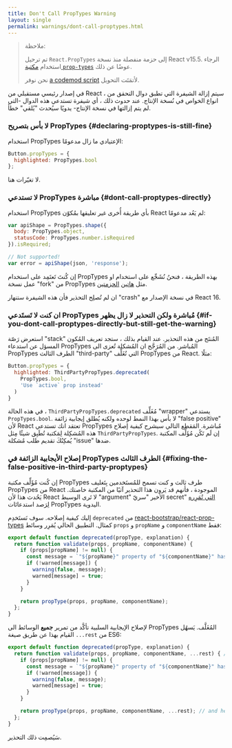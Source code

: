 ```yaml
---
title: Don't Call PropTypes Warning
layout: single
permalink: warnings/dont-call-proptypes.html
---
```


> ملاحظة:
>
> تم ترحيل `React.PropTypes` إلى حزمة منفصلة منذ نسخة React v15.5. الرجاء استخدام  [مكتبة `prop-types`](https://www.npmjs.com/package/prop-types) عوضًا عن ذلك.
>
> نحن نوفر [a codemod script](/blog/2017/04/07/react-v15.5.0.html#migrating-from-react.proptypes) لأتمَتَت التحويل.

في إصدار رئيسي مستقبلي من React ، سيتم إزالة الشيفرة التي تطبق دوال التحقق من انواع الخواص في نُسخة الإنتاج. عند حدوث ذلك ، أي شيفرة تستدعي هذه الدوال -التي لم يتم إزالتها في نسخة الإنتاج- يدويًا سيُحدث "يُلقي" خطأ.

### لا بأس بتصريح PropTypes {#declaring-proptypes-is-still-fine}

استخدام PropTypes الإعتيادي ما زال مدعومًا:

```javascript
Button.propTypes = {
  highlighted: PropTypes.bool
};
```

لا تغيّرات هنا.

### لا تستدعي PropTypes مباشرة {#dont-call-proptypes-directly}

استخدام PropTypes بأي طريقة أُخرى غير تعليقها بمُكوّن React لم يَعُد مدعومًا:

```javascript
var apiShape = PropTypes.shape({
  body: PropTypes.object,
  statusCode: PropTypes.number.isRequired
}).isRequired;

// Not supported!
var error = apiShape(json, 'response');
```

إن كُنتَ تَعتَمِد على استخدام PropTypes بهذه الطريقة ، فنحنُ نُشَجِّع على استخدام او عمل نسخة "fork" من PropTypes مثل [هاتين](https://github.com/aackerman/PropTypes) [الحزمتين](https://github.com/developit/proptypes).

ان لم تُصلِح التحذير فأن هذه الشيفرة ستنهار "crash" في نسخة الإصدار مع React 16.

### ان كنت لا تَستَدعي PropTypes مُباشرة ولكن التحذير لا زال يظهر {#if-you-dont-call-proptypes-directly-but-still-get-the-warning}

استعرض رَصّة "stack" المُنتَج من هذه التحذير. عند القيام بذلك ، ستجد تعريف المُكون المسؤل عن استدعاء PropTypes المُباشر. من المُرَجَّح ان المُشكلة تُعزى الى PropTypes الطرف الثالث "third-party" التي تُغَلِّف PropTypes من React. مثلًا:

```js
Button.propTypes = {
  highlighted: ThirdPartyPropTypes.deprecated(
    PropTypes.bool,
    'Use `active` prop instead'
  )
}
```

في هذه الحالة ، `ThirdPartyPropTypes.deprecated` مُغَلِّف "wrapper" يستدعي `PropTypes.bool`. لا بأس بهذا النمط لوحده ولكنه يُطلق إيجابية زائفة "false positive" لأن React تعتقد انك تستدعي PropTypes مُباشرة. المَقطع التالي سيشرح كيفية إصلاح هذه المُشكِلة لِمَكتبة تُطَبِق  شيئًا مِثل `ThirdPartyPropTypes`. إن لَم تَكُن مُؤَلِّف المكتبة يُمكِنُكَ تقديم طلب مُشكلة "issue" ضدها.

### إصلاح الأيجابية الزائفة في PropTypes الطرف الثالث {#fixing-the-false-positive-in-third-party-proptypes}

إن كُنت مُؤَلِّف مكتبة PropTypes طرف ثالث و كنت تسمح للمُستَخدمين بِتَغليف PropTypes من React الموجودة ، فأنهم قد يَرون هذا التحذير آتيًا من المكتبة خاصتك. يَحُدث هذا لأن React لا تَرى الوسيط "argument" الأخير "سريّ secret" [التي تُمَرِره](https://github.com/facebook/react/pull/7132) لِرَصد استدعائات PropTypes اليدوية.  

إليك كيفية إصلاحه. سوف نَستَخدِم `deprecated` من [react-bootstrap/react-prop-types](https://github.com/react-bootstrap/react-prop-types/blob/0d1cd3a49a93e513325e3258b28a82ce7d38e690/src/deprecated.js) كمثال. التطبيق الحالي يُمَرِر وسائط `props` و `propName` و `componentName` فقط:

```javascript
export default function deprecated(propType, explanation) {
  return function validate(props, propName, componentName) {
    if (props[propName] != null) {
      const message = `"${propName}" property of "${componentName}" has been deprecated.\n${explanation}`;
      if (!warned[message]) {
        warning(false, message);
        warned[message] = true;
      }
    }

    return propType(props, propName, componentName);
  };
}
```

لإصلاح الإيجابية السلبية تأكَّد من تمرير **جميع** الوسائط الى PropTypes المُغَلَّف. يَسهُل القيام بهذا عن طريق صيغة `...rest` من ES6:

```javascript
export default function deprecated(propType, explanation) {
  return function validate(props, propName, componentName, ...rest) { // Note ...rest here
    if (props[propName] != null) {
      const message = `"${propName}" property of "${componentName}" has been deprecated.\n${explanation}`;
      if (!warned[message]) {
        warning(false, message);
        warned[message] = true;
      }
    }

    return propType(props, propName, componentName, ...rest); // and here
  };
}
```

سَيُصمِت ذلك التحذير.
